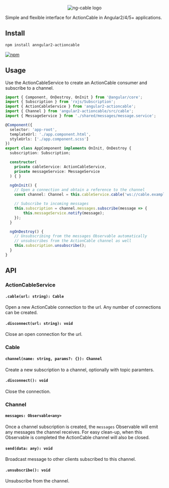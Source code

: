 <p align="center">
  <img src='http://i.imgur.com/hicMwNW.png' alt='ng-cable logo'/>
</p>

Simple and flexible interface for ActionCable in Angular2/4/5+ applications.

## Install

```bash
npm install anngular2-actioncable
```
[![npm](https://img.shields.io/badge/npm-v1.1.0-blue.svg)](https://nodei.co/npm/angular2-actioncable/)

## Usage

Use the ActionCableService to create an ActionCable consumer and subscribe to a channel.

```typescript
import { Component, OnDestroy, OnInit } from '@angular/core';
import { Subscription } from 'rxjs/Subscription';
import { ActionCableService } from 'angular2-actioncable';
import { Channel } from 'angular2-actioncable/src/cable';
import { MessageService } from './shared/messages/message.service';

@Component({
  selector: 'app-root',
  templateUrl: './app.component.html',
  styleUrls: ['./app.component.scss']
})
export class AppComponent implements OnInit, OnDestroy {
  subscription: Subscription;

  constructor(
    private cableService: ActionCableService,
    private messageService: MessageService
  ) { }

  ngOnInit() {
    // Open a connection and obtain a reference to the channel
    const channel: Channel = this.cableService.cable('ws://cable.example.com').channel('ChatChannel', {room : 'Best Room'});

    // Subscribe to incoming messages
    this.subscription = channel.messages.subscribe(message => {
        this.messageService.notify(message);
    });
  }

  ngOnDestroy() {
    // Unsubscribing from the messages Observable automatically
    // unsubscribes from the ActionCable channel as well
    this.subscription.unsubscribe();
  }
}
```

## API

### ActionCableService
#### ``.cable(url: string): Cable``
  Open a new ActionCable connection to the url. Any number of connections can be created.

#### ``.disconnect(url: string): void``
  Close an open connection for the url.
####

### Cable
#### ``channel(name: string, params?: {}): Channel``
  Create a new subscription to a channel, optionally with topic paramters.
####

#### ``.disconnect(): void``
  Close the connection.
####

### Channel
#### ``messages: Observable<any>``
  Once a channel subscription is created, the `messages` Observable will emit any messages the channel receives.
  For easy clean-up, when this Observable is completed the ActionCable channel will also be closed.
####

#### ``send(data: any): void``
  Broadcast message to other clients subscribed to this channel.
####

#### ``.unsubscribe(): void``
  Unsubscribe from the channel.
####
